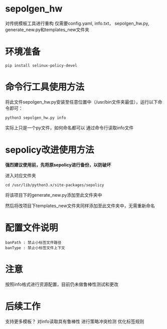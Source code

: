 # sepolgen_hw
对传统模板工具进行重构
仅需要config.yaml, info.txt， sepolgen_hw.py, generate_new.py和templates_new文件夹

# 环境准备
```
pip install selinux-policy-devel
```

# 命令行工具使用方法
将此文件sepolgen_hw.py安装至任意位置中（/usr/bin文件夹最佳），运行以下命令即可：
```
python3 sepolgen_hw.py info
```
实际上只是一个py文件，如何命名都可以
通过命令行读取info文件

# sepolicy改进使用方法

**强烈建议使用前，先将原sepolicy进行备份，以防破坏**

进入对应文件夹
```
cd /usr/lib/python3.x/site-packages/sepolicy
```
将该项目下的generate_new.py添加至此文件夹中

然后将改项目下templates_new文件夹同样添加至此文件夹中，无需重新命名

# 配置文件说明

```
banPath : 禁止小标签文件路径
banType : 禁止小标签文件上下文
```

# 注意
按照info格式进行资源配置，目前仍未做鲁棒性测试和更改

# 后续工作
支持更多模板？
对info读取具有鲁棒性
进行策略冲突检测
优化标签规则

